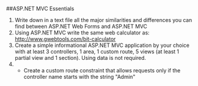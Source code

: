 ##ASP.NET MVC Essentials

1. Write down in a text file all the major similarities and differences you can find between ASP.NET Web Forms and ASP.NET MVC
2. Using ASP.NET MVC write the same web calculator as: http://www.gwebtools.com/bit-calculator
3. Create a simple informational ASP.NET MVC application by your choice with at least 3 controllers, 1 area, 1 custom route, 5 views (at least 1 partial view and 1 section). Using data is not required.
4. * Create a custom route constraint that allows requests only if the controller name starts with the string "Admin"
